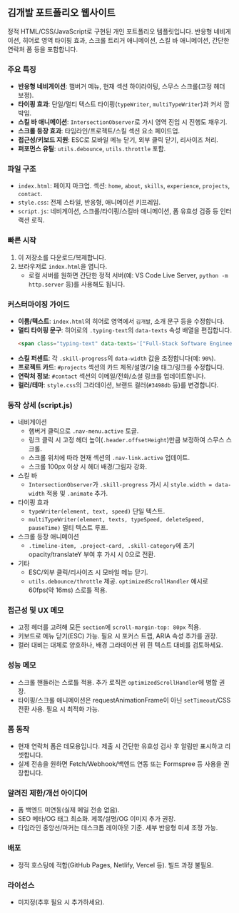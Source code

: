 ## 김개발 포트폴리오 웹사이트

정적 HTML/CSS/JavaScript로 구현된 개인 포트폴리오 템플릿입니다. 반응형 네비게이션, 히어로 영역 타이핑 효과, 스크롤 트리거 애니메이션, 스킬 바 애니메이션, 간단한 연락처 폼 등을 포함합니다.

### 주요 특징
- **반응형 네비게이션**: 햄버거 메뉴, 현재 섹션 하이라이팅, 스무스 스크롤(고정 헤더 보정).
- **타이핑 효과**: 단일/멀티 텍스트 타이핑(`typeWriter`, `multiTypeWriter`)과 커서 깜박임.
- **스킬 바 애니메이션**: `IntersectionObserver`로 가시 영역 진입 시 진행도 채우기.
- **스크롤 등장 효과**: 타임라인/프로젝트/스킬 섹션 요소 페이드업.
- **접근성/키보드 지원**: ESC로 모바일 메뉴 닫기, 외부 클릭 닫기, 리사이즈 처리.
- **퍼포먼스 유틸**: `utils.debounce`, `utils.throttle` 포함.

### 파일 구조
- `index.html`: 페이지 마크업. 섹션: `home`, `about`, `skills`, `experience`, `projects`, `contact`.
- `style.css`: 전체 스타일, 반응형, 애니메이션 키프레임.
- `script.js`: 네비게이션, 스크롤/타이핑/스킬바 애니메이션, 폼 유효성 검증 등 인터랙션 로직.

### 빠른 시작
1) 이 저장소를 다운로드/복제합니다.
2) 브라우저로 `index.html`을 엽니다.
   - 로컬 서버를 원하면 간단한 정적 서버(예: VS Code Live Server, `python -m http.server` 등)를 사용해도 됩니다.

### 커스터마이징 가이드
- **이름/텍스트**: `index.html`의 히어로 영역에서 `김개발`, 소개 문구 등을 수정합니다.
- **멀티 타이핑 문구**: 히어로의 `.typing-text`의 `data-texts` 속성 배열을 편집합니다.
  ```html
  <span class="typing-text" data-texts='["Full-Stack Software Engineer", "..."]'></span>
  ```
- **스킬 퍼센트**: 각 `.skill-progress`의 `data-width` 값을 조정합니다(예: `90%`).
- **프로젝트 카드**: `#projects` 섹션의 카드 제목/설명/기술 태그/링크를 수정합니다.
- **연락처 정보**: `#contact` 섹션의 이메일/전화/소셜 링크를 업데이트합니다.
- **컬러/테마**: `style.css`의 그라데이션, 브랜드 컬러(`#3498db` 등)를 변경합니다.

### 동작 상세 (script.js)
- 네비게이션
  - 햄버거 클릭으로 `.nav-menu.active` 토글.
  - 링크 클릭 시 고정 헤더 높이(`.header.offsetHeight`)만큼 보정하여 스무스 스크롤.
  - 스크롤 위치에 따라 현재 섹션의 `.nav-link.active` 업데이트.
  - 스크롤 100px 이상 시 헤더 배경/그림자 강화.
- 스킬 바
  - `IntersectionObserver`가 `.skill-progress` 가시 시 `style.width = data-width` 적용 및 `.animate` 추가.
- 타이핑 효과
  - `typeWriter(element, text, speed)` 단일 텍스트.
  - `multiTypeWriter(element, texts, typeSpeed, deleteSpeed, pauseTime)` 멀티 텍스트 루프.
- 스크롤 등장 애니메이션
  - `.timeline-item, .project-card, .skill-category`에 초기 opacity/translateY 부여 후 가시 시 0으로 전환.
- 기타
  - ESC/외부 클릭/리사이즈 시 모바일 메뉴 닫기.
  - `utils.debounce/throttle` 제공. `optimizedScrollHandler` 예시로 60fps(약 16ms) 스로틀 적용.

### 접근성 및 UX 메모
- 고정 헤더를 고려해 모든 `section`에 `scroll-margin-top: 80px` 적용.
- 키보드로 메뉴 닫기(ESC) 가능. 필요 시 포커스 트랩, ARIA 속성 추가를 권장.
- 컬러 대비는 대체로 양호하나, 배경 그라데이션 위 흰 텍스트 대비를 검토하세요.

### 성능 메모
- 스크롤 핸들러는 스로틀 적용. 추가 로직은 `optimizedScrollHandler`에 병합 권장.
- 타이핑/스크롤 애니메이션은 requestAnimationFrame이 아닌 `setTimeout`/CSS 전환 사용. 필요 시 최적화 가능.

### 폼 동작
- 현재 연락처 폼은 데모용입니다. 제출 시 간단한 유효성 검사 후 알림만 표시하고 리셋합니다.
- 실제 전송을 원하면 Fetch/Webhook/백엔드 연동 또는 Formspree 등 사용을 권장합니다.

### 알려진 제한/개선 아이디어
- 폼 백엔드 미연동(실제 메일 전송 없음).
- SEO 메타/OG 태그 최소화. 제목/설명/OG 이미지 추가 권장.
- 타임라인 중앙선/마커는 데스크톱 레이아웃 기준. 세부 반응형 미세 조정 가능.

### 배포
- 정적 호스팅에 적합(GitHub Pages, Netlify, Vercel 등). 빌드 과정 불필요.

### 라이선스
- 미지정(추후 필요 시 추가하세요).


